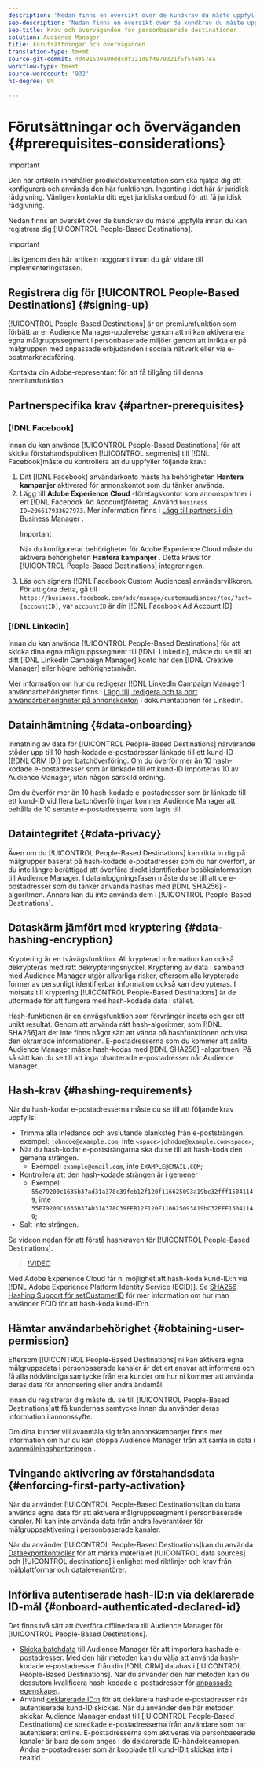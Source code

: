 ```yaml
---
description: 'Nedan finns en översikt över de kundkrav du måste uppfylla innan du registrerar dig för personbaserade destinationer.  '
seo-description: 'Nedan finns en översikt över de kundkrav du måste uppfylla innan du registrerar dig för personbaserade destinationer.  '
seo-title: Krav och överväganden för personbaserade destinationer
solution: Audience Manager
title: Förutsättningar och överväganden
translation-type: tm+mt
source-git-commit: 4d4915b9a99ddcdf321d9f4970321f5f54e057ea
workflow-type: tm+mt
source-wordcount: '932'
ht-degree: 0%

---
```



# Förutsättningar och överväganden {#prerequisites-considerations}

>[!IMPORTANT]
>Den här artikeln innehåller produktdokumentation som ska hjälpa dig att konfigurera och använda den här funktionen. Ingenting i det här är juridisk rådgivning. Vänligen kontakta ditt eget juridiska ombud för att få juridisk rådgivning.

Nedan finns en översikt över de kundkrav du måste uppfylla innan du kan registrera dig [!UICONTROL People-Based Destinations].

>[!IMPORTANT]
> Läs igenom den här artikeln noggrant innan du går vidare till implementeringsfasen.

## Registrera dig för [!UICONTROL People-Based Destinations] {#signing-up}

[!UICONTROL People-Based Destinations] är en premiumfunktion som förbättrar er Audience Manager-upplevelse genom att ni kan aktivera era egna målgruppssegment i personbaserade miljöer genom att inrikta er på målgruppen med anpassade erbjudanden i sociala nätverk eller via e-postmarknadsföring.

Kontakta din Adobe-representant för att få tillgång till denna premiumfunktion.

## Partnerspecifika krav {#partner-prerequisites}

### [!DNL Facebook]

Innan du kan använda [!UICONTROL People-Based Destinations] för att skicka förstahandspubliken [!UICONTROL segments] till [!DNL Facebook]måste du kontrollera att du uppfyller följande krav:

1. Ditt [!DNL Facebook] användarkonto måste ha behörigheten **Hantera kampanjer** aktiverad för annonskontot som du tänker använda.
2. Lägg till **Adobe Experience Cloud** -företagskontot som annonspartner i ert [!DNL Facebook Ad Account]företag. Använd `business ID=206617933627973`. Mer information finns i [Lägg till partners i din Business Manager](https://www.facebook.com/business/help/1717412048538897) .
   >[!IMPORTANT]
   > När du konfigurerar behörigheter för Adobe Experience Cloud måste du aktivera behörigheten **Hantera kampanjer** . Detta krävs för [!UICONTROL People-Based Destinations] integreringen.
3. Läs och signera [!DNL Facebook Custom Audiences] användarvillkoren. För att göra detta, gå till `https://business.facebook.com/ads/manage/customaudiences/tos/?act=[accountID]`, var `accountID` är din [!DNL Facebook Ad Account ID].

### [!DNL LinkedIn]

Innan du kan använda [!UICONTROL People-Based Destinations] för att skicka dina egna målgruppssegment till [!DNL LinkedIn], måste du se till att ditt [!DNL LinkedIn Campaign Manager] konto har den [!DNL Creative Manager] eller högre behörighetsnivån.

Mer information om hur du redigerar [!DNL LinkedIn Campaign Manager] användarbehörigheter finns i [Lägg till, redigera och ta bort användarbehörigheter på annonskonton](https://www.linkedin.com/help/lms/answer/5753) i dokumentationen för LinkedIn.

## Datainhämtning {#data-onboarding}

Inmatning av data för [!UICONTROL People-Based Destinations] närvarande stöder upp till 10 hash-kodade e-postadresser länkade till ett kund-ID ([!DNL CRM ID]) per batchöverföring. Om du överför mer än 10 hash-kodade e-postadresser som är länkade till ett kund-ID importeras 10 av Audience Manager, utan någon särskild ordning.

Om du överför mer än 10 hash-kodade e-postadresser som är länkade till ett kund-ID vid flera batchöverföringar kommer Audience Manager att behålla de 10 senaste e-postadresserna som lagts till.

## Dataintegritet {#data-privacy}

Även om du [!UICONTROL People-Based Destinations] kan rikta in dig på målgrupper baserat på hash-kodade e-postadresser som du har överfört, är du inte längre berättigad att överföra direkt identifierbar besöksinformation till Audience Manager. I datainloggningsfasen måste du se till att de e-postadresser som du tänker använda hashas med [!DNL SHA256] -algoritmen. Annars kan du inte använda dem i [!UICONTROL People-Based Destinations].

## Dataskärm jämfört med kryptering {#data-hashing-encryption}

Kryptering är en tvåvägsfunktion. All krypterad information kan också dekrypteras med rätt dekrypteringsnyckel. Kryptering av data i samband med Audience Manager utgör allvarliga risker, eftersom alla krypterade former av personligt identifierbar information också kan dekrypteras. I motsats till kryptering [!UICONTROL People-Based Destinations] är de utformade för att fungera med hash-kodade data i stället.

Hash-funktionen är en envägsfunktion som förvränger indata och ger ett unikt resultat. Genom att använda rätt hash-algoritmer, som [!DNL SHA256]att det inte finns något sätt att vända på hashfunktionen och visa den okramade informationen. E-postadresserna som du kommer att anlita Audience Manager måste hash-kodas med [!DNL SHA256] -algoritmen. På så sätt kan du se till att inga ohanterade e-postadresser når Audience Manager.

## Hash-krav {#hashing-requirements}

När du hash-kodar e-postadresserna måste du se till att följande krav uppfylls:

* Trimma alla inledande och avslutande blanksteg från e-poststrängen. exempel: `johndoe@example.com`, inte `<space>johndoe@example.com<space>`;
* När du hash-kodar e-poststrängarna ska du se till att hash-koda den gemena strängen.
   * Exempel: `example@email.com`, inte `EXAMPLE@EMAIL.COM`;
* Kontrollera att den hash-kodade strängen är i gemener
   * Exempel: `55e79200c1635b37ad31a378c39feb12f120f116625093a19bc32fff15041149`, inte `55E79200C1635B37AD31A378C39FEB12F120F116625093A19bC32FFF15041149`;
* Salt inte strängen.

Se videon nedan för att förstå hashkraven för [!UICONTROL People-Based Destinations].

>[!VIDEO](https://video.tv.adobe.com/v/29003/)

Med Adobe Experience Cloud får ni möjlighet att hash-koda kund-ID:n via [!DNL Adobe Experience Platform Identity Service (ECID)]. Se [SHA256 Hashing Support för setCustomerID](https://docs.adobe.com/content/help/en/id-service/using/reference/hashing-support.html) för mer information om hur man använder ECID för att hash-koda kund-ID:n.

## Hämtar användarbehörighet {#obtaining-user-permission}

Eftersom [!UICONTROL People-Based Destinations] ni kan aktivera egna målgruppsdata i personbaserade kanaler är det ert ansvar att informera och få alla nödvändiga samtycke från era kunder om hur ni kommer att använda deras data för annonsering eller andra ändamål.

Innan du registrerar dig måste du se till [!UICONTROL People-Based Destinations]att få kundernas samtycke innan du använder deras information i annonssyfte.

Om dina kunder vill avanmäla sig från annonskampanjer finns mer information om hur du kan stoppa Audience Manager från att samla in data i [avanmälningshanteringen](../../overview/data-security-and-privacy/data-privacy-requests.md) .

## Tvingande aktivering av förstahandsdata {#enforcing-first-party-activation}

När du använder [!UICONTROL People-Based Destinations]kan du bara använda egna data för att aktivera målgruppssegment i personbaserade kanaler. Ni kan inte använda data från andra leverantörer för målgruppsaktivering i personbaserade kanaler.

När du använder [!UICONTROL People-Based Destinations]kan du använda [Dataexportkontroller](../data-export-controls.md) för att märka materialet [!UICONTROL data sources] och [!UICONTROL destinations] i enlighet med riktlinjer och krav från målplattformar och dataleverantörer.

## Införliva autentiserade hash-ID:n via deklarerade ID-mål {#onboard-authenticated-declared-id}

Det finns två sätt att överföra offlinedata till Audience Manager för [!UICONTROL People-Based Destinations].

* [Skicka batchdata](../../integration/sending-audience-data/batch-data-transfer-explained/batch-data-transfer-overview.md) till Audience Manager för att importera hashade e-postadresser. Med den här metoden kan du välja att använda hash-kodade e-postadresser från din [!DNL CRM] databas i [!UICONTROL People-Based Destinations]. När du använder den här metoden kan du dessutom kvalificera hash-kodade e-postadresser för [anpassade egenskaper](../traits/trait-and-segment-qualification-reference.md).
* Använd [deklarerade ID:n](../declared-ids.md) för att deklarera hashade e-postadresser när autentiserade kund-ID skickas. När du använder den här metoden skickar Audience Manager endast till [!UICONTROL People-Based Destinations] de streckade e-postadresserna från användare som har autentiserat online. E-postadresserna som aktiveras via personbaserade kanaler är bara de som anges i de deklarerade ID-händelseanropen. Andra e-postadresser som är kopplade till kund-ID:t skickas inte i realtid.
